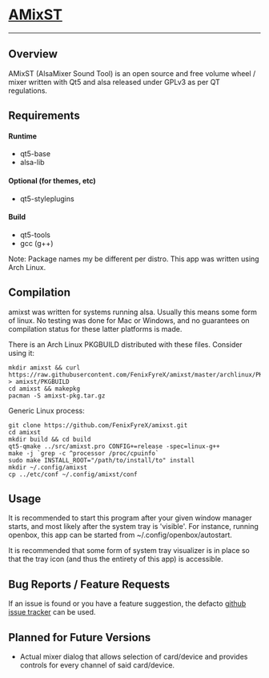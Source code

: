 # [AMixST](https://github.com/FenixFyreX/amixst)
--------------
## Overview
AMixST (AlsaMixer Sound Tool) is an open source and free volume wheel / mixer written with Qt5 and alsa released under GPLv3 as per QT regulations.

## Requirements
#### Runtime
- qt5-base
- alsa-lib

#### Optional (for themes, etc)
- qt5-styleplugins

#### Build
- qt5-tools
- gcc (g++)

Note: Package names my be different per distro. This app was written using Arch Linux.

## Compilation
amixst was written for systems running alsa. Usually this means some form of linux. No testing was done for Mac or Windows, and no guarantees on compilation status for these latter platforms is made.

There is an Arch Linux PKGBUILD distributed with these files.
Consider using it:
```
mkdir amixst && curl https://raw.githubusercontent.com/FenixFyreX/amixst/master/archlinux/PKGBUILD > amixst/PKGBUILD
cd amixst && makepkg
pacman -S amixst-pkg.tar.gz
```

Generic Linux process:
```
git clone https://github.com/FenixFyreX/amixst.git
cd amixst
mkdir build && cd build
qt5-qmake ../src/amixst.pro CONFIG+=release -spec=linux-g++
make -j `grep -c ^processor /proc/cpuinfo`
sudo make INSTALL_ROOT="/path/to/install/to" install
mkdir ~/.config/amixst
cp ../etc/conf ~/.config/amixst/conf
```

## Usage
It is recommended to start this program after your given window manager starts, and most likely after the system tray is 'visible'. For instance, running openbox, this app can be started from ~/.config/openbox/autostart.

It is recommended that some form of system tray visualizer is in place so that the tray icon (and thus the entirety of this app) is accessible.

## Bug Reports / Feature Requests
If an issue is found or you have a feature suggestion, the defacto [github issue tracker](https://github.com/FenixFyreX/amixst/issues) can be used.

## Planned for Future Versions
- Actual mixer dialog that allows selection of card/device and provides controls for every channel of said card/device.
